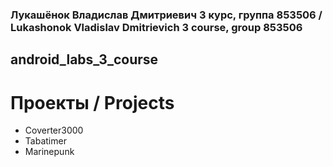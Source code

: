 ### Лукашёнок Владислав Дмитриевич 3 курс, группа 853506 / Lukashonok Vladislav Dmitrievich 3 course, group 853506
## android_labs_3_course
# Проекты / Projects
- Coverter3000
- Tabatimer
- Marinepunk

